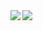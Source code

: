 <a href="https://github.com/Koukyosyumei/github-readme-stats">
  <img align="left" src="https://github-readme-stats.vercel.app/api?username=Koukyosyumei&count_private=true&show_icons=true&theme=tokyonight" />
</a>
<a href="https://github.com/Koukyosyumei/github-readme-stats">
  <img align="left" src="https://github-readme-stats.vercel.app/api/top-langs/?username=Koukyosyumei" />
</a>
